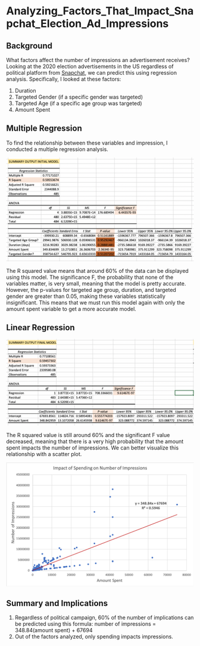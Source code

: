 # Analyzing_Factors_That_Impact_Snapchat_Election_Ad_Impressions
## Background
What factors affect the number of impressions an advertisement receives? Looking at the 2020 election advertisements in the US regardless of political platform from [Snapchat](https://www.snap.com/en-US/political-ads/), we can predict this using regression analysis. Specifically, I looked at these factors:
1. Duration 
2. Targeted Gender (if a specific gender was targeted)
3. Targeted Age (if a specific age group was targeted)
4. Amount Spent 

## Multiple Regression
To find the relationship between these variables and impression, I conducted a multiple regression analysis.

![alt_text](https://github.com/AndrealZhang/Analyzing_Factors_That_Impact_Snapchat_Election_Ad_Impressions/blob/master/Multi_regression_model1.png)

The R squared value means that around 60% of the data can be displayed using this model. The significance F, the probability that none of the variables matter, is very small, meaning that the model is pretty accurate. However, the p-values for targeted age group, duration, and targeted gender are greater than 0.05, making these variables statistically insignificant. This means that we must run this model again with only the amount spent variable to get a more accurate model. 

## Linear Regression
![alt_text](https://github.com/AndrealZhang/Analyzing_Factors_That_Impact_Snapchat_Election_Ad_Impressions/blob/master/regression_model2.png)

The R squared value is still around 60% and the significant F value decreased, meaning that there is a very high probability that the amount spent impacts the number of impressions. We can better visualize this relationship with a scatter plot.

![alt_text](https://github.com/AndrealZhang/Analyzing_Factors_That_Impact_Snapchat_Election_Ad_Impressions/blob/master/spending_vs_impressions_scatterplot.png)

## Summary and Implications
1. Regardless of political campaign, 60% of the number of implications can be predicted using this formula: number of impressions = 348.84(amount spent) + 67694
2. Out of the factors analyzed, only spending impacts impressions.
